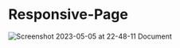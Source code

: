 # Responsive-Page
![Screenshot 2023-05-05 at 22-48-11 Document](https://user-images.githubusercontent.com/96956110/236550416-0722d324-7cc2-415d-a960-2a645ece86cb.png)

